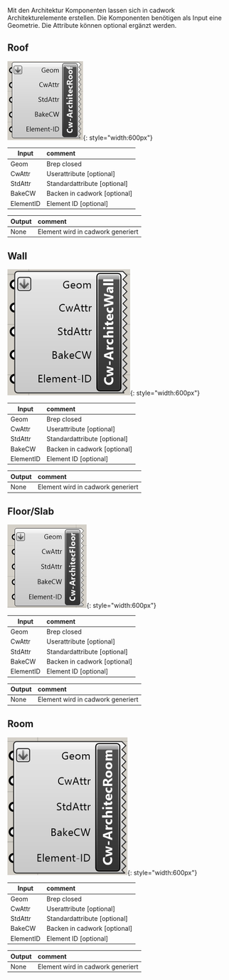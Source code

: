 Mit den Architektur Komponenten lassen sich in cadwork Architekturelemente erstellen.
Die Komponenten benötigen als Input eine Geometrie. Die Attribute können optional ergänzt werden.

## Roof

![Backup Text](../img/roof.png "Beam"){: style="width:600px"}

| Input     | comment                      |
| --------- | :--------------------------- |
| Geom      | Brep closed                  |
| CwAttr    | Userattribute [optional]     |
| StdAttr   | Standardattribute [optional] |
| BakeCW    | Backen in cadwork [optional] |
| ElementID | Element ID [optional]        |

| Output | comment                           |
| ------ | :-------------------------------- |
| None   | Element wird in cadwork generiert |

## Wall

![Backup Text](../img/wall.png "Beam"){: style="width:600px"}

| Input     | comment                      |
| --------- | :--------------------------- |
| Geom      | Brep closed                  |
| CwAttr    | Userattribute [optional]     |
| StdAttr   | Standardattribute [optional] |
| BakeCW    | Backen in cadwork [optional] |
| ElementID | Element ID [optional]        |

| Output | comment                           |
| ------ | :-------------------------------- |
| None   | Element wird in cadwork generiert |

## Floor/Slab

![Backup Text](../img/floor.png "Beam"){: style="width:600px"}

| Input     | comment                      |
| --------- | :--------------------------- |
| Geom      | Brep closed                  |
| CwAttr    | Userattribute [optional]     |
| StdAttr   | Standardattribute [optional] |
| BakeCW    | Backen in cadwork [optional] |
| ElementID | Element ID [optional]        |

| Output | comment                           |
| ------ | :-------------------------------- |
| None   | Element wird in cadwork generiert |

## Room

![Backup Text](../img/room.png "Beam"){: style="width:600px"}

| Input     | comment                      |
| --------- | :--------------------------- |
| Geom      | Brep closed                  |
| CwAttr    | Userattribute [optional]     |
| StdAttr   | Standardattribute [optional] |
| BakeCW    | Backen in cadwork [optional] |
| ElementID | Element ID [optional]        |

| Output | comment                           |
| ------ | :-------------------------------- |
| None   | Element wird in cadwork generiert |
